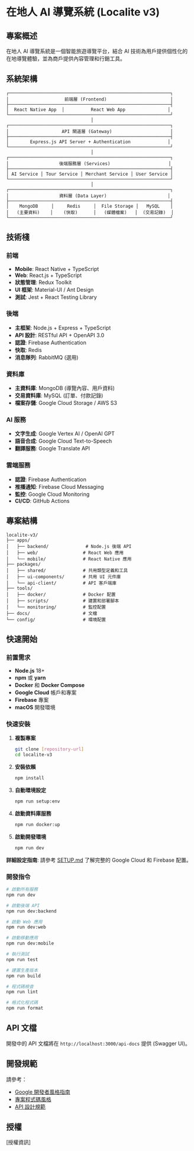 # 在地人 AI 導覽系統 (Localite v3)

## 專案概述

在地人 AI 導覽系統是一個智能旅遊導覽平台，結合 AI 技術為用戶提供個性化的在地導覽體驗，並為商戶提供內容管理和行銷工具。

## 系統架構

```
┌─────────────────────────────────────────────────────────────┐
│                     前端層 (Frontend)                        │
├─────────────────────────────────────────────────────────────┤
│  React Native App  │          React Web App                │
└─────────────────────────────────────────────────────────────┘
                                │
┌─────────────────────────────────────────────────────────────┐
│                    API 閘道層 (Gateway)                      │
├─────────────────────────────────────────────────────────────┤
│        Express.js API Server + Authentication              │
└─────────────────────────────────────────────────────────────┘
                                │
┌─────────────────────────────────────────────────────────────┐
│                   後端服務層 (Services)                      │
├─────────────────────────────────────────────────────────────┤
│ AI Service │ Tour Service │ Merchant Service │ User Service │
└─────────────────────────────────────────────────────────────┘
                                │
┌─────────────────────────────────────────────────────────────┐
│                   資料層 (Data Layer)                       │
├─────────────────────────────────────────────────────────────┤
│    MongoDB     │     Redis     │  File Storage │   MySQL    │
│   (主要資料)    │    (快取)      │   (媒體檔案)   │  (交易記錄)  │
└─────────────────────────────────────────────────────────────┘
```

## 技術棧

### 前端

- **Mobile**: React Native + TypeScript
- **Web**: React.js + TypeScript
- **狀態管理**: Redux Toolkit
- **UI 框架**: Material-UI / Ant Design
- **測試**: Jest + React Testing Library

### 後端

- **主框架**: Node.js + Express + TypeScript
- **API 設計**: RESTful API + OpenAPI 3.0
- **認證**: Firebase Authentication
- **快取**: Redis
- **消息隊列**: RabbitMQ (選用)

### 資料庫

- **主資料庫**: MongoDB (導覽內容、用戶資料)
- **交易資料庫**: MySQL (訂單、付款記錄)
- **檔案存儲**: Google Cloud Storage / AWS S3

### AI 服務

- **文字生成**: Google Vertex AI / OpenAI GPT
- **語音合成**: Google Cloud Text-to-Speech
- **翻譯服務**: Google Translate API

### 雲端服務

- **認證**: Firebase Authentication
- **推播通知**: Firebase Cloud Messaging
- **監控**: Google Cloud Monitoring
- **CI/CD**: GitHub Actions

## 專案結構

```
localite-v3/
├── apps/
│   ├── backend/              # Node.js 後端 API
│   ├── web/                 # React Web 應用
│   └── mobile/              # React Native 應用
├── packages/
│   ├── shared/              # 共用類型定義和工具
│   ├── ui-components/       # 共用 UI 元件庫
│   └── api-client/          # API 客戶端庫
├── tools/
│   ├── docker/              # Docker 配置
│   ├── scripts/             # 建置和部署腳本
│   └── monitoring/          # 監控配置
├── docs/                    # 文檔
└── config/                  # 環境配置
```

## 快速開始

### 前置需求

- **Node.js** 18+ 
- **npm** 或 **yarn**
- **Docker** 和 **Docker Compose**
- **Google Cloud** 帳戶和專案
- **Firebase** 專案
- **macOS** 開發環境

### 快速安裝

1. **複製專案**

   ```bash
   git clone [repository-url]
   cd localite-v3
   ```

2. **安裝依賴**

   ```bash
   npm install
   ```

3. **自動環境設定**

   ```bash
   npm run setup:env
   ```

4. **啟動資料庫服務**

   ```bash
   npm run docker:up
   ```

5. **啟動開發環境**
   ```bash
   npm run dev
   ```

**詳細設定指南**: 請參考 [SETUP.md](./SETUP.md) 了解完整的 Google Cloud 和 Firebase 配置。

### 開發指令

```bash
# 啟動所有服務
npm run dev

# 啟動後端 API
npm run dev:backend

# 啟動 Web 應用
npm run dev:web

# 啟動移動應用
npm run dev:mobile

# 執行測試
npm run test

# 建置生產版本
npm run build

# 程式碼檢查
npm run lint

# 格式化程式碼
npm run format
```

## API 文檔

開發中的 API 文檔將在 `http://localhost:3000/api-docs` 提供 (Swagger UI)。

## 開發規範

請參考：

- [Google 開發者風格指南](https://developers.google.com/style)
- [專案程式碼風格](./docs/coding-standards.md)
- [API 設計規範](./docs/api-guidelines.md)

## 授權

[授權資訊]
